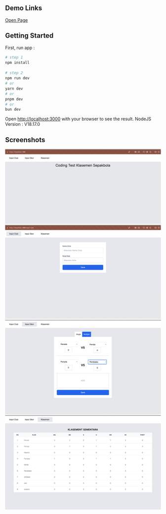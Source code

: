 
## Demo Links
[Open Page](hhttps://klasemen-coding-test.vercel.app/input-club)

## Getting Started

First, run app :

```bash
# step 1
npm install 

# step 2
npm run dev
# or
yarn dev
# or
pnpm dev
# or
bun dev
```


Open [http://localhost:3000](http://localhost:3000) with your browser to see the result.
NodeJS Version : V18.17.0

## Screenshots

![alt text](https://github.com/fkrmubaroq/klasemen-coding-test/blob/main/screenshoots/home.png?raw=true)
![alt text](https://github.com/fkrmubaroq/klasemen-coding-test/blob/main/screenshoots/input-club.png?raw=true)
![alt text](https://github.com/fkrmubaroq/klasemen-coding-test/blob/main/screenshoots/input-skor.png?raw=true)
![alt text](https://github.com/fkrmubaroq/klasemen-coding-test/blob/main/screenshoots/klasemen.png?raw=true)